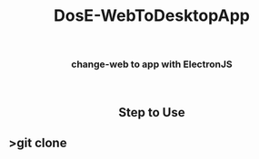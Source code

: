 <h1 align="center"> DosE-WebToDesktopApp </h1>
<br/>
<h3 align="center">change-web to app with ElectronJS</h3>
<br/>
<h2 align="center">Step to Use<h2>
>git clone
